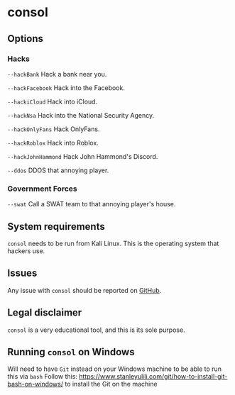 # consol

## Options

### Hacks
`--hackBank`        Hack a bank near you.

`--hackFacebook`    Hack into the Facebook.

`--hackiCloud`      Hack into iCloud.

`--hackNsa`         Hack into the National Security Agency.

`--hackOnlyFans`    Hack OnlyFans.

`--hackRoblox`      Hack into Roblox.

`--hackJohnHammond` Hack John Hammond's Discord.

`--ddos`            DDOS that annoying player.

### Government Forces
`--swat`            Call a SWAT team to that annoying player's house.

## System requirements
`consol` needs to be run from Kali Linux. This is the operating system that hackers use.

## Issues
Any issue with `consol` should be reported on [GitHub](https://github.com/moknah/consol/issues).

## Legal disclaimer
`consol` is a very educational tool, and this is its sole purpose.

## Running `consol` on Windows
Will need to have `Git` instead on your Windows machine to be able to run this via `bash`
Follow this: https://www.stanleyulili.com/git/how-to-install-git-bash-on-windows/ to install the Git on the machine